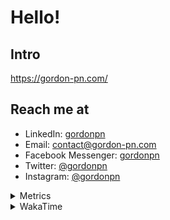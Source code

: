 # Hello!

## Intro

<https://gordon-pn.com/>

## Reach me at

- LinkedIn: [gordonpn](https://www.linkedin.com/in/gordonpn/)
- Email: [contact@gordon-pn.com](mailto:contact@gordon-pn.com)
- Facebook Messenger: [gordonpn](https://www.messenger.com/t/Gordonpn)
- Twitter: [@gordonpn](https://twitter.com/Gordonpn)
- Instagram: [@gordonpn](https://www.instagram.com/gordonpn/)

<details>
  <summary>Metrics</summary>

  <img align="center" src="https://github.com/gordonpn/gordonpn/blob/master/github-metrics.svg" alt="GitHub Metrics">

</details>

<details>
  <summary>WakaTime</summary>

  <!--START_SECTION:waka-->
📊 **This Week I Spent My Time On** 

```text
💬 Programming Languages: 
Other                    38 hrs 2 mins       ████████████████████████░   96.94 % 
JavaScript               29 mins             ░░░░░░░░░░░░░░░░░░░░░░░░░   01.26 % 
HTML                     22 mins             ░░░░░░░░░░░░░░░░░░░░░░░░░   00.94 % 
Java                     8 mins              ░░░░░░░░░░░░░░░░░░░░░░░░░   00.36 % 
XML                      4 mins              ░░░░░░░░░░░░░░░░░░░░░░░░░   00.21 % 

🔥 Editors: 
Chrome                   24 hrs 6 mins       ███████████████░░░░░░░░░░   61.44 % 
Slack                    4 hrs 51 mins       ███░░░░░░░░░░░░░░░░░░░░░░   12.37 % 
Firefox                  2 hrs 16 mins       █░░░░░░░░░░░░░░░░░░░░░░░░   05.79 % 
iTerm2                   1 hr 50 mins        █░░░░░░░░░░░░░░░░░░░░░░░░   04.67 % 
Messages                 1 hr 23 mins        █░░░░░░░░░░░░░░░░░░░░░░░░   03.55 % 
```


 Last Updated on 05/05/2025 16:29:58 UTC
<!--END_SECTION:waka-->
</details>
